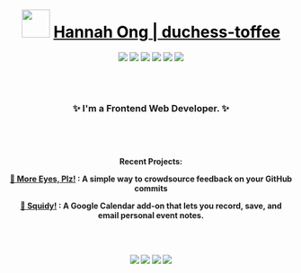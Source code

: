 <h1 align="center"><a href="https://hannahong.dev/"><img src="https://media.giphy.com/media/gM5qFksULw54NMWyry/giphy.gif" width="50" height="50"></a> <a href="https://hannahong.dev/" style="color:black;">Hannah Ong | duchess-toffee </a> </h1>

<p align="center">
  <a href="#"><img src="https://img.icons8.com/windows/50/000000/html-5.png"/></a>
  <a href="#"><img src="https://img.icons8.com/ios/50/000000/css3.png"/></a>
  <a href="#"><img src="https://img.icons8.com/windows/50/000000/js-squared.png"/></a>
  <a href="#"><img src="https://img.icons8.com/small/50/000000/react.png"/></a>
  <a href="#"><img src="https://img.icons8.com/windows/50/000000/typescript.png"/></a>
  <a href="#"><img src="https://api.iconify.design/simple-icons:jest.svg?width=38&height=38"/></a>
</p>

<br/><br/>
 
<h3 align="center"><b>✨ I'm a Frontend Web Developer. ✨</b></p>
 
<br/><br/>

<h4 align="center">Recent Projects:</p>
<p align="center">
  <a href="https://moreeyesplz.com">👀 More Eyes, Plz!</a> : A simple way to crowdsource feedback on your GitHub commits
</p>
<p align="center">
  <a href="https://github.com/duchess-toffee/squidy">🦑 Squidy!</a> : A Google Calendar add-on that lets you record, save, and email personal event notes.
</p>

<br/><br/>

<p align="center">
  <a href="https://hannahong.dev/"><img src="https://img.icons8.com/material-sharp/32/000000/name.png"/></a>
  <a href="https://dev.to/duchesstoffee"><img src="https://img.icons8.com/windows/32/000000/dev.png"/></a>
  <a href="https://www.linkedin.com/in/hannah-ong/"><img src="https://img.icons8.com/material-sharp/32/000000/linkedin.png"/></a>
  <a href="https://twitter.com/duchess_toffee"><img src="https://img.icons8.com/windows/32/000000/twitter-squared--v2.png"/></a>
 </p>
